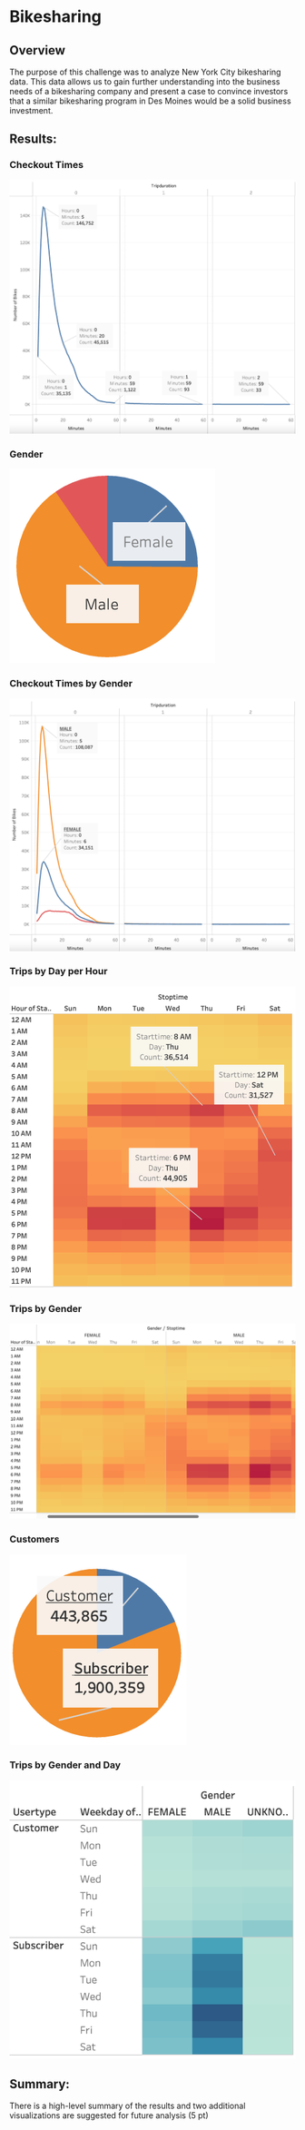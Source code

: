 # Bikesharing

## Overview
The purpose of this challenge was to analyze New York City bikesharing data. This data allows us to gain further understanding into the business needs of a bikesharing company and present a case to convince investors that a similar bikesharing program in Des Moines would be a solid business investment.

## Results:
### Checkout Times
![Checkout Times](https://github.com/JFoArlas/Bikesharing/blob/main/Resources/ChallengeVis_1.png)


### Gender
![Gender](https://github.com/JFoArlas/Bikesharing/blob/main/Resources/ModuleVis_1.png)


### Checkout Times by Gender
![Checkout Times by Gender](https://github.com/JFoArlas/Bikesharing/blob/main/Resources/ChallengeVis_2.png)


### Trips by Day per Hour
![Trips by Day per Hour](https://github.com/JFoArlas/Bikesharing/blob/main/Resources/ChallengeVis_3.png)


### Trips by Gender
![Trips by Gender](https://github.com/JFoArlas/Bikesharing/blob/main/Resources/ChallengeVis_4.png)


### Customers
![Customers](https://github.com/JFoArlas/Bikesharing/blob/main/Resources/ModuleVis_2.png)


### Trips by Gender and Day
![Trips by Gender and Day](https://github.com/JFoArlas/Bikesharing/blob/main/Resources/ChallengeVis_5.png)

## Summary:
There is a high-level summary of the results and two additional visualizations are suggested for future analysis (5 pt)
